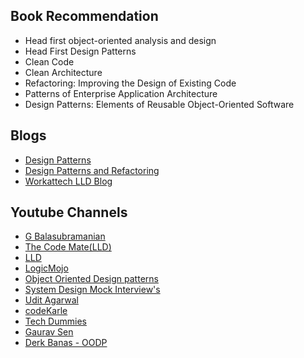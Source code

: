 ## Book Recommendation
- Head first object-oriented analysis and design 
- Head First Design Patterns
- Clean Code
- Clean Architecture
- Refactoring: Improving the Design of Existing Code
- Patterns of Enterprise Application Architecture
- Design Patterns: Elements of Reusable Object-Oriented Software

## Blogs
- [Design Patterns](https://refactoring.guru/design-patterns)
- [Design Patterns and Refactoring ](https://sourcemaking.com/)
- [Workattech LLD Blog](https://workat.tech/machine-coding)

## Youtube Channels
 - [G Balasubramanian](https://www.youtube.com/channel/UC_IqEMqPPHoOYi4rTjyRkbA)
 - [The Code Mate(LLD)](https://www.youtube.com/watch?v=GCTEVZjxznc&list=PLAC2AM9O1C5KioUMeH9qIjbAV_RMmX8rd)
 - [LLD](https://www.youtube.com/watch?v=Hb6WePtPQhg&list=PL12BCqE-Lp650Cg6FZW7SoZwN8Rw1WJI7)
 - [LogicMojo](https://www.youtube.com/channel/UCvEbA5RN5YLeOwYLXwC-jhg)
 - [Object Oriented Design patterns](https://www.youtube.com/watch?v=v9ejT8FO-7I&list=PLrhzvIcii6GNjpARdnO4ueTUAVR9eMBpc)
 - [System Design Mock Interview's](https://www.youtube.com/watch?v=nD8jvIzNTxM&list=PLHNJ91XSF3wzT6BaLVi4WbnuHcfZSXMek)
 - [Udit Agarwal](https://www.youtube.com/channel/UClsDOM_9oudXbaXK85wWAOQ)
 - [codeKarle](https://www.youtube.com/channel/UCZEfiXy7PmtVTezYUvc4zZw)
 - [Tech Dummies](https://www.youtube.com/channel/UCn1XnDWhsLS5URXTi5wtFTA)
 - [Gaurav Sen](https://www.youtube.com/channel/UCRPMAqdtSgd0Ipeef7iFsKw)
 - [Derk Banas - OODP](https://www.youtube.com/watch?v=vNHpsC5ng_E&list=PLF206E906175C7E07)

